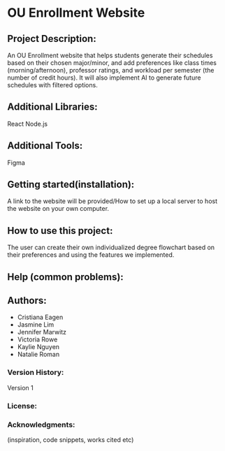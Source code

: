 # OU Enrollment Website 

## Project Description: 
An OU Enrollment website that helps students generate their schedules based on their chosen major/minor, and add preferences like class times (morning/afternoon), professor ratings, and workload per semester (the number of credit hours). It will also implement AI to generate future schedules with filtered options.


## Additional Libraries:
React
Node.js

## Additional Tools:
Figma

## Getting started(installation): 
A link to the website will be provided/How to set up a local server to host the website on your own computer.


## How to use this project: 
The user can create their own individualized degree flowchart based on their preferences and using the features we implemented. 

## Help (common problems): 



## Authors:
- Cristiana Eagen
- Jasmine Lim
- Jennifer Marwitz
- Victoria Rowe
- Kaylie Nguyen
- Natalie Roman

### Version History: 
Version 1

### License:

### Acknowledgments: 
(inspiration, code snippets, works cited etc)
